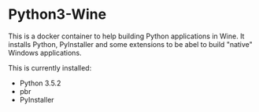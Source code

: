 # Python3-Wine

This is a docker container to help building Python applications in Wine. It
installs Python, PyInstaller and some extensions to be abel to build "native"
Windows applications.

This is currently installed:

 * Python 3.5.2
 * pbr
 * PyInstaller
